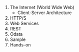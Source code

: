  1. The Internet (World Wide Web)
    - Client-Server Architecture
 2. HTTP/S
 3. Web Services
 4. REST
 5. Odata
 6. Sample
 7. Hands-on

